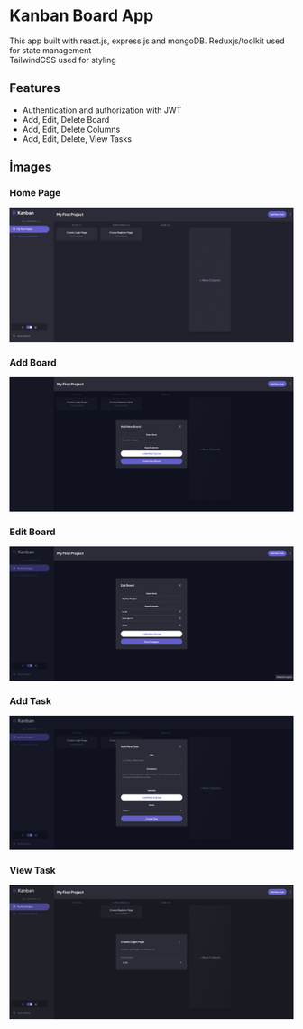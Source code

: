# Kanban Board App

This app built with react.js, express.js and mongoDB. Reduxjs/toolkit used for state management  
TailwindCSS used for styling

## Features

-   Authentication and authorization with JWT
-   Add, Edit, Delete Board
-   Add, Edit, Delete Columns
-   Add, Edit, Delete, View Tasks

## İmages

### Home Page

![Main Page](frontend/src/assets/home.png)

### Add Board

![Add Board](<frontend/src/assets/add board.png>)

### Edit Board

![Edit Board](<frontend/src/assets/edit board.png>)

### Add Task

![Add Task](<frontend/src/assets/add new task.png>)

### View Task

![View Task](<frontend/src/assets/view task.png>)
